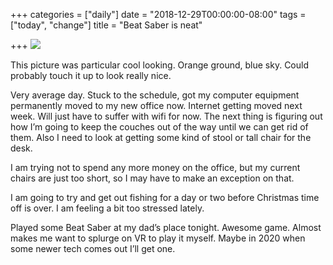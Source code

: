 +++
categories = ["daily"]
date = "2018-12-29T00:00:00-08:00"
tags = ["today", "change"]
title = "Beat Saber is neat"

+++
![](/uploads/A0F64BF6-9DD9-42C7-ABC1-96581F217E3B.jpeg)

This picture was particular cool looking. Orange ground, blue sky. Could probably touch it up to look really nice.

Very average day. Stuck to the schedule, got my computer equipment permanently moved to my new office now. Internet getting moved next week. Will just have to suffer with wifi for now. The next thing is figuring out how I’m going to keep the couches out of the way until we can get rid of them. Also I need to look at getting some kind of stool or tall chair for the desk.

I am trying not to spend any more money on the office, but my current chairs are just too short, so I may have to make an exception on that.

I am going to try and get out fishing for a day or two before Christmas time off is over. I am feeling a bit too stressed lately.

Played some Beat Saber at my dad’s place tonight. Awesome game. Almost makes me want to splurge on VR to play it myself. Maybe in 2020 when some newer tech comes out I’ll get one.